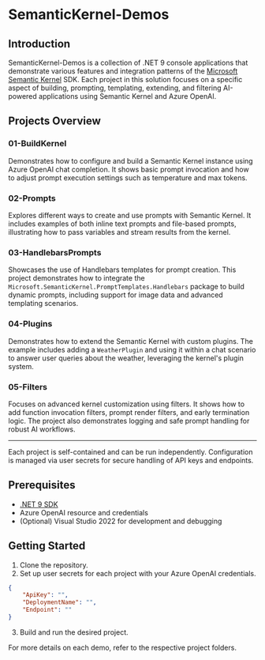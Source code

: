 # SemanticKernel-Demos

## Introduction

SemanticKernel-Demos is a collection of .NET 9 console applications that demonstrate various features and integration patterns of the [Microsoft Semantic Kernel](https://github.com/microsoft/semantic-kernel) SDK. Each project in this solution focuses on a specific aspect of building, prompting, templating, extending, and filtering AI-powered applications using Semantic Kernel and Azure OpenAI.

## Projects Overview

### 01-BuildKernel

Demonstrates how to configure and build a Semantic Kernel instance using Azure OpenAI chat completion. It shows basic prompt invocation and how to adjust prompt execution settings such as temperature and max tokens.

### 02-Prompts

Explores different ways to create and use prompts with Semantic Kernel. It includes examples of both inline text prompts and file-based prompts, illustrating how to pass variables and stream results from the kernel.

### 03-HandlebarsPrompts

Showcases the use of Handlebars templates for prompt creation. This project demonstrates how to integrate the `Microsoft.SemanticKernel.PromptTemplates.Handlebars` package to build dynamic prompts, including support for image data and advanced templating scenarios.

### 04-Plugins

Demonstrates how to extend the Semantic Kernel with custom plugins. The example includes adding a `WeatherPlugin` and using it within a chat scenario to answer user queries about the weather, leveraging the kernel's plugin system.

### 05-Filters

Focuses on advanced kernel customization using filters. It shows how to add function invocation filters, prompt render filters, and early termination logic. The project also demonstrates logging and safe prompt handling for robust AI workflows.

---

Each project is self-contained and can be run independently. Configuration is managed via user secrets for secure handling of API keys and endpoints.

## Prerequisites

- [.NET 9 SDK](https://dotnet.microsoft.com/download/dotnet/9.0)
- Azure OpenAI resource and credentials
- (Optional) Visual Studio 2022 for development and debugging

## Getting Started

1. Clone the repository.
2. Set up user secrets for each project with your Azure OpenAI credentials.

```json
{
    "ApiKey": "",
    "DeploymentName": "",
    "Endpoint": ""
}
```
3. Build and run the desired project.

For more details on each demo, refer to the respective project folders.